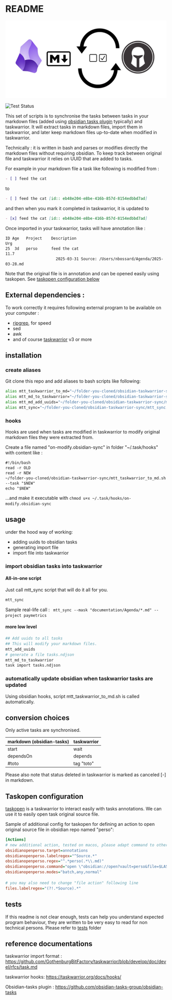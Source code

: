 # README

![](images/welcome_image.webp)

![Test Status](https://github.com/nbossard/obsidian-taskwarrior-sync/actions/workflows/tests.yml/badge.svg)

This set of scripts is to synchronise the tasks between tasks in your markdown files (added using [obsidian tasks plugin](https://github.com/obsidian-tasks-group/obsidian-tasks) typically) and taskwarrior.
It will extract tasks in markdown files, import them in taskwarrior, and later keep markdown files up-to-date when modified in taskwarrior.

Technically : it is written in bash and parses or modifies directly the markdown files without requiring obsidian. To keep track between original file and taskwarrior it relies on UUID that are added to tasks.

For example in your markdown file a task like following is modified from :
```markdown
- [ ] feed the cat
```
to

```markdown
- [ ] feed the cat [id:: eb48e204-e8be-416b-857d-8154edbbd7ad]
```

and then when you mark it completed in taskwarrior, it is updated to

```markdown
- [x] feed the cat [id:: eb48e204-e8be-416b-857d-8154edbbd7ad]
```

Once imported in your taskwarrior, tasks will have annotation like :

```text
ID Age   Project    Description                                                                                                                                        Urg
25  3d   perso      feed the cat                                                                                                        11.7
                      2025-03-31 Source: /Users/nbossard/Agenda/2025-03-28.md
```

Note that the original file is in annotation and can be opened easily using taskopen. See [taskopen configuration below](#taskopen-configuration)

## External dependencies :

To work correctly it requires following external program to be available on your computer :

- [ripgrep](https://github.com/BurntSushi/ripgrep), for speed
- sed
- awk
- and of course [taskwarrior](https://taskwarrior.org/) v3 or more

## installation

### create aliases

Git clone this repo and add aliases to bash scripts like following:

```bash
alias mtt_taskwarrior_to_md="~/folder-you-cloned/obsidian-taskwarrior-sync/mtt_taskwarrior_to_md.sh"
alias mtt_md_to_taskwarrior="~/folder-you-cloned/obsidian-taskwarrior-sync/mtt_md_to_taskwarrior.sh"
alias mtt_md_add_uuids="~/folder-you-cloned/obsidian-taskwarrior-sync/mtt_md_add_uuids.sh"
alias mtt_sync="~/folder-you-cloned/obsidian-taskwarrior-sync/mtt_sync.sh"
```

### hooks

Hooks are used when tasks are modified in taskwarrior to modify original markdown files they were extracted from.

Create a file named "on-modify.obsidian-sync" in folder "~/.task/hooks" with content like :
```
#!/bin/bash
read -r OLD
read -r NEW
~/folder-you-cloned/obsidian-taskwarrior-sync/mtt_taskwarrior_to_md.sh --task "$NEW"
echo "$NEW"
```

...and make it executable with `chmod u+x ~/.task/hooks/on-modify.obsidian-sync`

## usage

under the hood way of working:

- adding uuids to obsidian tasks
- generating import file
- import file into taskwarrior

### import obsidian tasks into taskwarrior

#### All-in-one script

Just call mtt_sync script that will do it all for you.

```bash
mtt_sync
```

Sample real-life call : ` mtt_sync --mask "documentation/Agenda/*.md" --project paymetrics`

#### more low level

```bash
## Add uuids to all tasks
## This will modify your markdown files.
mtt_add_uuids
# generate a file tasks.ndjson
mtt_md_to_taskwarrior
task import tasks.ndjson
```

### automatically update obsidian when taskwarrior tasks are updated

Using obsidian hooks, script mtt_taskwarrior_to_md.sh is called automatically.

## conversion choices

Only active tasks are synchronised.

| markdown (obsidian-tasks)| taskwarrior |
| ------------- | ----------- |
| start         | wait        |
| dependsOn     | depends     |
| #toto         | tag "toto"  |

Please also note that status deleted in taskwarrior is marked as canceled [-] in markdown.

## Taskopen configuration

[taskopen](https://github.com/jschlatow/taskopen) is a taskwarrior to interact easily with tasks annotations.
We can use it to easily open task original source file.

Sample of additional config for taskopen for defining an action to open original source file in obsidian repo named "perso":

```ini
[Actions]
# new additional action, tested on macos, please adapt command to other OS
obsidianopenperso.target=annotations
obsidianopenperso.labelregex="^Source.*"
obsidianopenperso.regex="^.*perso(.*\\.md)"
obsidianopenperso.command="open \"obsidian://open?vault=perso&file=$LAST_MATCH\""
obsidianopenperso.modes="batch,any,normal"

# you may also need to change "file action" following line
files.labelregex="(?!.*Source).*"
```

## tests

If this readme is not clear enough, tests can help you understand expected program behaviour, they are written to be very easy to read for non technical persons.
Please refer to [tests](./tests/README.md) folder

## reference documentations

taskwarrior import format : <https://github.com/GothenburgBitFactory/taskwarrior/blob/develop/doc/devel/rfcs/task.md>

taskwarrior hooks: <https://taskwarrior.org/docs/hooks/>

Obsidian-tasks plugin : <https://github.com/obsidian-tasks-group/obsidian-tasks>
